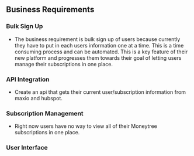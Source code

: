 ## Business Requirements

### Bulk Sign Up
* The business requirement is bulk sign up of users because currently they have to put in each users information one at a time. This is a time consuming process and can be automated. This is a key feature of their new platform and progresses them towards their goal of letting users manage their subscriptions in one place. 
### API Integration
* Create an api that gets their current user/subscription information from maxio and hubspot.

### Subscription Management
* Right now users have no way to view all of their Moneytree subscriptions in one place.
### User Interface